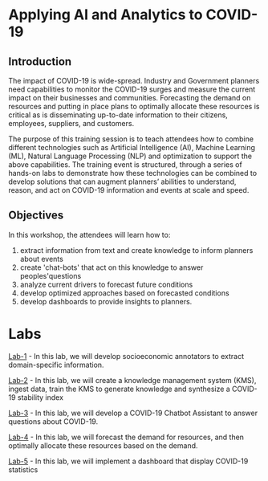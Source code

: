 # Applying AI and Analytics to COVID-19

## Introduction
The impact of COVID-19 is wide-spread. Industry and Government planners need capabilities to monitor the COVID-19 surges and measure the current impact on their businesses and communities. Forecasting the demand on resources and putting in place plans to optimally allocate these resources is critical as is disseminating up-to-date information to their citizens, employees, suppliers, and customers. 

The purpose of this training session is to teach attendees how to combine different technologies such as Artificial Intelligence (AI), Machine Learning (ML), Natural Language Processing (NLP) and optimization to support the above capabilities. The training event is structured, through a series of hands-on labs  to demonstrate how these technologies can be combined to develop solutions that can augment planners’ abilities to understand, reason, and act on COVID-19 information and events at scale and speed.

## Objectives 
In this workshop, the attendees will learn how to: 
1. extract information from text and create knowledge to inform planners about events
1. create 'chat-bots' that act on this knowledge to answer peoples'questions
1. analyze current drivers to forecast future conditions
1. develop optimized approaches based on forecasted conditions
1. develop dashboards to provide insights to planners. 

# Labs
[Lab-1](Lab-1) - In this lab, we will develop socioeconomic annotators to extract domain-specific information. 

[Lab-2](Lab-2) - In this lab, we will create a knowledge management system (KMS), ingest data, train the KMS to generate knowledge and synthesize a COVID-19 stability index

[Lab-3](Lab-3) - In this lab, we will develop a COVID-19 Chatbot Assistant to answer questions about COVID-19. 

[Lab-4](Lab-4) - In this lab, we will forecast the demand for resources, and then optimally allocate these resources based on the demand.   

[Lab-5](Lab-5) - In this lab, we will implement a dashboard that display COVID-19 statistics




